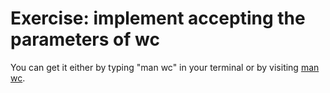 # Exercise: implement accepting the parameters of wc


You can get it either by typing "man wc" in your terminal or by visiting [man wc](https://linux.die.net/man/1/wc).
